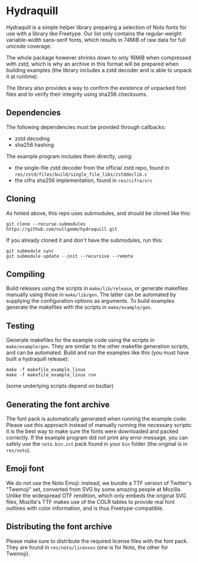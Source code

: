 # Hydraquill
Hydraquill is a simple helper library preparing a selection of Noto fonts for
use with a library like Freetype. Our list only contains the regular-weight
variable-width sans-serif fonts, which results in 74MiB of raw data for
full unicode coverage.

The whole package however shrinks down to only 16MiB when compressed with zstd,
which is why an archive in this format will be prepared when building examples
(the library includes a zstd decoder and is able to unpack it at runtime).

The library also provides a way to confirm the existence of unpacked font files
and to verify their integrity using sha256 checksums.

## Dependencies
The following dependencies must be provided through callbacks:
 - zstd decoding
 - sha256 hashing

The example program includes them directly, using:
 - the single-file zstd decoder from the official zstd repo,
   found in `res/zstd/files/build/single_file_libs/zstddeclib.c`
 - the cifra sha256 implementation,
   found in `res/cifra/src`

## Cloning
As hinted above, this repo uses submodules, and should be cloned like this:
```
git clone --recurse-submodules https://github.com/nullgemm/hydraquill.git
```

If you already cloned it and don't have the submodules, run this:
```
git submodule sync
git submodule update --init --recursive --remote
```

## Compiling
Build releases using the scripts in `make/lib/release`,
or generate makefiles manually using those in `make/lib/gen`.
The latter can be automated by supplying the configuration options as arguments.
To build examples generate the makefiles with the scripts in `make/example/gen`.

## Testing
Generate makefiles for the example code using the scripts in `make/example/gen`.
They are similar to the other makefile generation scripts, and can be automated.
Build and run the examples like this (you must have built a hydraquill release):
```
make -f makefile_example_linux
make -f makefile_example_linux run
```
(some underlying scripts depend on bsdtar)

## Generating the font archive
The font pack is automatically generated when running the example code.
Please use this approach instead of manually running the necessary scripts:
it is the best way to make sure the fonts were downloaded and packed correctly.
If the example program did not print any error message, you can safely use the
`noto.bin.zst` pack found in your `bin` folder (the original is in `res/noto`).

## Emoji font
We do not use the Noto Emoji: instead, we bundle a TTF version of Twitter's
"Twemoji" set, converted from SVG by some amazing people at Mozilla.
Unlike the widespread OTF rendition, which only embeds the original SVG files,
Mozilla's TTF makes use of the COLR tables to provide real font outlines with
color information, and is thus Freetype-compatible.

## Distributing the font archive
Please make sure to distribute the required license files with the font pack.
They are found in `res/noto/licenses` (one is for Noto, the other for Twemoji).
